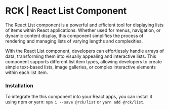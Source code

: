 # RCK | React List Component

The React List component is a powerful and efficient tool for displaying lists of items within React applications. Whether used for menus, navigation, or dynamic content display, this component simplifies the process of rendering and managing lists of varying lengths and complexities.

With the React List component, developers can effortlessly handle arrays of data, transforming them into visually appealing and interactive lists. This component supports different list item types, allowing developers to create simple text-based lists, image galleries, or complex interactive elements within each list item.

### Installation 

To integrate the this component into your React apps, you can install it using npm or yarn: `npm i --save @rck/list` or `yarn add @rck/list`.
